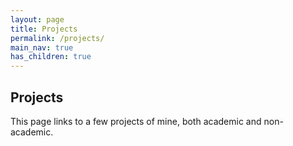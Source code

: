 ```yaml
---
layout: page
title: Projects
permalink: /projects/
main_nav: true
has_children: true
---
```


## Projects

This page links to a few projects of mine, both academic and non-academic.
